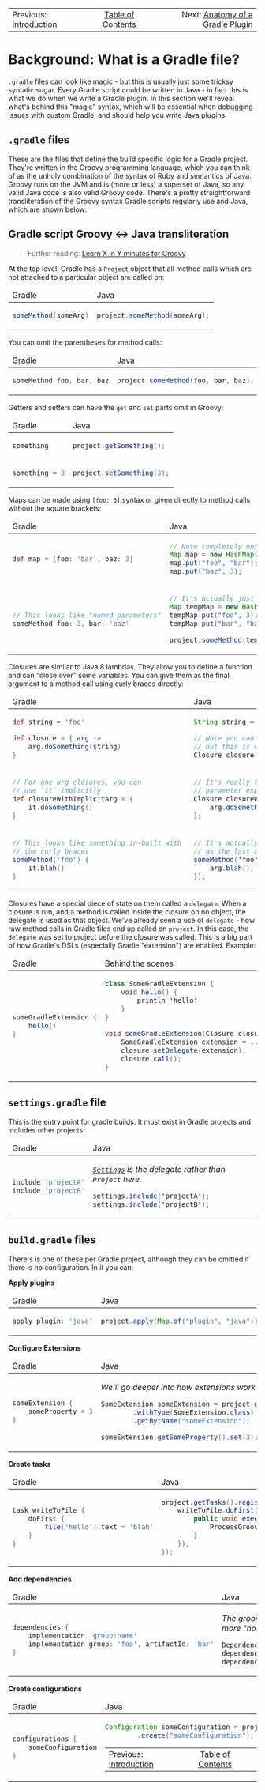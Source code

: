 <!-- PreviousNext:START -->
<table><tr>
  <td>Previous: <a href="introduction.md">Introduction</a></td>
  <td align="center"><a href="../README.md#table-of-contents">Table of Contents</a></td>
  <td align="right">Next: <a href="anatomy-of-a-gradle-plugin.md">Anatomy of a Gradle Plugin</a></td>
</tr></table>
<!-- PreviousNext:END -->

# Background: What is a Gradle file?

`.gradle` files can look like magic - but this is usually just some tricksy syntatic sugar. Every Gradle script could be written in Java - in fact this is what we do when we write a Gradle plugin. In this section we'll reveal what's behind this "magic" syntax, which will be essential when debugging issues with custom Gradle, and should help you write Java plugins

## `.gradle` files

These are the files that define the build specific logic for a Gradle project. They're written in the Groovy programming language, which you can think of as the unholy combination of the syntax of Ruby and semantics of Java. Groovy runs on the JVM and is (more or less) a superset of Java, so any valid Java code is also valid Groovy code. There's a pretty straightforward transliteration of the Groovy syntax Gradle scripts regularly use and Java, which are shown below:

## Gradle script Groovy <-> Java transliteration

> Further reading: [Learn X in Y minutes for Groovy](https://learnxinyminutes.com/docs/groovy/)

At the top level, Gradle has a `Project` object that all method calls which are not attached to a particular object are called on:

<table><thead><tr><td>Gradle</td><td>Java</td></tr></thead><tbody><tr><td>

```groovy
someMethod(someArg)
```

</td><td>

```java
project.someMethod(someArg);
```

</td></tr></tbody></table>

You can omit the parentheses for method calls:

<table><thead><tr><td>Gradle</td><td>Java</td></tr></thead><tbody><tr><td>

```groovy
someMethod foo, bar, baz
```

</td><td>

```java
project.someMethod(foo, bar, baz);
```

</td></tr></tbody></table>


Getters and setters can have the `get` and `set` parts omit in Groovy:

<table><thead><tr><td>Gradle</td><td>Java</td></tr></thead><tbody><tr><td>

```groovy
something
```

</td><td>

```java
project.getSomething();
```

</td></tr><tr><td>

```groovy
something = 3
```

</td><td>

```java
project.setSomething(3);
```

</td></tr></tbody></table>

Maps can be made using `[foo: 3]` syntax or given directly to method calls without the square brackets:

<table><thead><tr><td>Gradle</td><td>Java</td></tr></thead><tbody><tr><td>

```groovy
def map = [foo: 'bar', baz: 3]
```

</td><td>

```java
// Note completely untyped - that's groovy for you
Map map = new HashMap();
map.put("foo", "bar");
map.put("baz", 3);
```

</td></tr><tr><td>

```groovy
// This looks like "named parameters"
someMethod foo: 3, bar: 'baz'
```

</td><td>

```java
// It's actually just a map
Map tempMap = new HashMap();
tempMap.put("foo", 3);
tempMap.put("bar", "baz");

project.someMethod(tempMap);
```

</td></tr></tbody></table>

Closures are similar to Java 8 lambdas. They allow you to define a function and can "close over" some variables. You can give them as the final argument to a method call using curly braces directly:

<table><thead><tr><td>Gradle</td><td>Java</td></tr></thead><tbody><tr><td>

```groovy
def string = 'foo'

def closure = { arg ->
    arg.doSomething(string)
}
```

</td><td>

```java
String string = "foo";

// Note you can't write closures in Java directly,
// but this is what it would be like as a lambda
Closure closure = arg -> arg.doSomething(string);
```

</td></tr><tr><td>

```groovy
// For one arg closures, you can
// use `it` implicitly
def closureWithImplicitArg = {
    it.doSomething()
} 
```

</td><td>

```java
// It's really the same as just specifying the
// parameter explicitly in the closure
Closure closureWithImplicitArg = arg -> {
    arg.doSomething();
};
```

</td></tr><tr><td>

```groovy
// This looks like something in-built with 
// the curly braces
someMethod('foo') {
    it.blah()
}
```

</td><td>

```java
// It's actually just a way of passing a closure
// as the last argument
someMethod('foo', arg -> {
    arg.blah();
});
```

</td></tr></tbody></table>

Closures have a special piece of state on them called a `delegate`. When a closure is run, and a method is called inside the closure on no object, the delegate is used as that object. We've already seen a use of `delegate` - how raw method calls in Gradle files end up called on `project`. In this case, the `delegate` was set to project before the closure was called. This is a big part of how Gradle's DSLs (especially Gradle "extension") are enabled. Example:

<table><thead><tr><td>Gradle</td><td>Behind the scenes</td></tr></thead><tbody><tr><td>

```groovy
someGradleExtension {
    hello()
}
```

</td><td>

```java
class SomeGradleExtension {
    void hello() {
        println 'hello'
    }
}

void someGradleExtension(Closure closure) {
    SomeGradleExtension extension = ...;
    closure.setDelegate(extension);
    closure.call();
}
```

</td></tr></tbody></table>

## `settings.gradle` file

This is the entry point for gradle builds. It must exist in Gradle projects and includes other projects:

<table><thead><tr><td>Gradle</td><td>Java</td></tr></thead><tbody><tr><td>

```groovy
include 'projectA'
include 'projectB'
```

</td><td>

_[`Settings`](https://docs.gradle.org/current/javadoc/org/gradle/api/initialization/Settings.html) is the delegate rather than `Project` here._

```java
settings.include('projectA');
settings.include('projectB');
```

</td></tr></tbody></table>

## `build.gradle` files

There's is one of these per Gradle project, although they can be omitted if there is no configuration. In it you can:

**Apply plugins**

<table><thead><tr><td>Gradle</td><td>Java</td></tr></thead><tbody><tr><td>

```groovy
apply plugin: 'java'
```

</td><td>

```java
project.apply(Map.of("plugin", "java"));
```

</td></tr></tbody></table>

**Configure Extensions**

<table><thead><tr><td>Gradle</td><td>Java</td></tr></thead><tbody><tr><td>

```groovy
someExtension {
    someProperty = 3
}
```

</td><td>

_We'll go deeper into how extensions work later_

```java
SomeExtension someExtension = project.getExtensions()
        .withType(SomeExtension.class)
        .getBytName("someExtension");

someExtension.getSomeProperty().set(3);
```

</td></tr></tbody></table>

**Create tasks**

<table><thead><tr><td>Gradle</td><td>Java</td></tr></thead><tbody><tr><td>

```groovy
task writeToFile {
    doFirst {
        file('hello').text = 'blah'
    }
}
```

</td><td>

```java
project.getTasks().register("writeToFile", writeToFile ->{
    writeToFile.doFirst(new Action() {
        public void execute () {
            ProcessGroovyMethods.setText(project.file("hello"), "blah");
        }
    });
});
```

</td></tr></tbody></table>

**Add dependencies**

<table><thead><tr><td>Gradle</td><td>Java</td></tr></thead><tbody><tr><td>

```groovy
dependencies {
    implementation 'group:name'
    implementation group: 'foo', artifactId: 'bar'
}
```

</td><td>

_The groovy literally calls `project.getDependencies().configure(closure)` but below is more "normal" for java._

```java
DependencyHandler dependencies = project.getDependencies();
dependencies.add("implementation", "group:name");
dependencies.add("implementation", Map.of("group", "foo", "artifactId", "bar"));
```

</td></tr></tbody></table>

**Create configurations**

<table><thead><tr><td>Gradle</td><td>Java</td></tr></thead><tbody><tr><td>

```groovy
configurations {
    someConfiguration
}
```

</td><td>

```java
Configuration someConfiguration = project.getConfigurations()
        .create("someConfiguration");
```

<!-- PreviousNext:START -->
<table><tr>
  <td>Previous: <a href="introduction.md">Introduction</a></td>
  <td align="center"><a href="../README.md#table-of-contents">Table of Contents</a></td>
  <td align="right">Next: <a href="anatomy-of-a-gradle-plugin.md">Anatomy of a Gradle Plugin</a></td>
</tr></table>
<!-- PreviousNext:END -->
